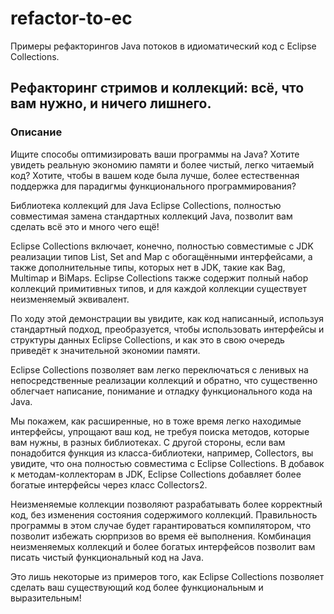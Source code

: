 # refactor-to-ec

Примеры рефакторингов Java потоков в идиоматический код с Eclipse Collections.

## Рефакторинг стримов и коллекций: всё, что вам нужно, и ничего лишнего.
### Описание

Ищите способы оптимизировать ваши программы на Java? Хотите увидеть реальную экономию памяти и более чистый, легко 
читаемый код? Хотите, чтобы в вашем коде была лучше, более естественная поддержка для парадигмы функционального 
программирования?

Библиотека коллекций для Java Eclipse Collections, полностью совместимая замена стандартных коллекций Java, позволит 
вам сделать всё это и много чего ещё!

Eclipse Collections включает, конечно, полностью совместимые с JDK реализации типов List, Set and Map с обогащёнными 
интерфейсами, а также дополнительные типы, которых нет в JDK, такие как Bag, Multimap и BiMaps. Eclipse Collections 
также содержит полный набор коллекций примитивных типов, и для каждой коллекции существует неизменяемый эквивалент.
 
По ходу этой демонстрации вы увидите, как код написанный, используя стандартный подход, преобразуется, чтобы 
использовать интерфейсы и структуры данных Eclipse Collections, и как это в свою очередь приведёт к значительной 
экономии памяти. 

Eclipse Collections позволяет вам легко переключаться с ленивых на непосредственныe реализации коллекций и обратно, 
что существенно облегчает написание, понимание и отладку функционального кода на Java. 

Мы покажем, как расширенные, но в тоже время легко находимые интерфейсы, упрощают ваш код, не требуя поиска методов, 
которые вам нужны, в разных библиотеках. С другой стороны, если вам понадобится функция из класса-библиотеки, 
например, Collectors, вы увидите, что она полностью совместима с Eclipse Collections. В добавок к методам-коллекторам 
в JDK, Eclipse Collections добавляет более богатые интерфейсы через класс Collectors2.

Неизменяемые коллекции позволяют разрабатывать более корректный код, без изменения состояния содержимого коллекций. 
Правильность программы в этом случае будет гарантироваться компилятором, что позволит избежать сюрпризов во время её 
выполнения. Комбинация неизменяемых коллекций и более богатых интерфейсов позволит вам писать чистый функциональный 
код на Java. 
 
Это лишь некоторые из примеров того, как Eclipse Collections позволяет сделать ваш существующий код более функциональным 
и выразительным!
